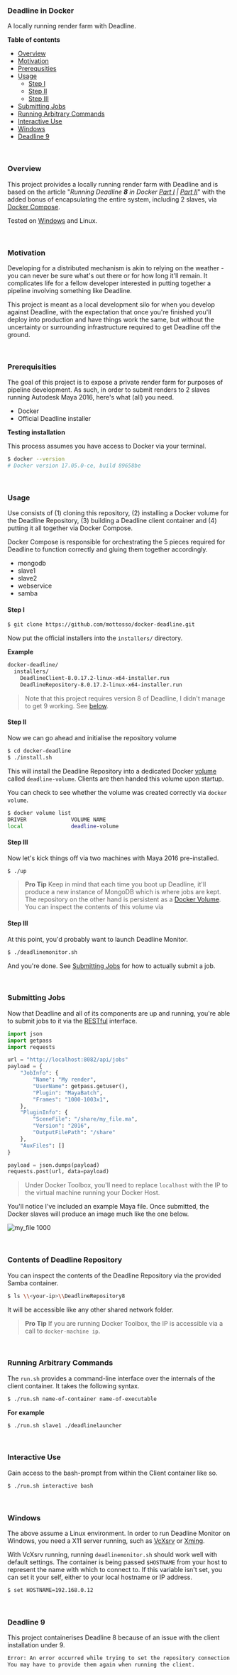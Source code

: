 ### Deadline in Docker

A locally running render farm with Deadline.

**Table of contents**

- [Overview](#overview)
- [Motivation](#motivation)
- [Prerequsities](#prerequsities)
- [Usage](#usage)
	- [Step I](#step-i)
	- [Step II](#step-ii)
	- [Step III](#step-iii)
- [Submitting Jobs](#submitting-jobs)
- [Running Arbitrary Commands](#running-arbitrary-commands)
- [Interactive Use](#interactive-use)
- [Windows](windows)
- [Deadline 9](#deadline-9)

<br>

### Overview

This project proivides a locally running render farm with Deadline and is based on the article "*Running Deadline **8** in Docker [Part I](http://deadline.thinkboxsoftware.com/feature-blog/2016/12/02/running-deadline-in-containers-part-1) | [Part II](http://deadline.thinkboxsoftware.com/feature-blog/2016/12/9/running-deadline-in-containers-part-2)*" with the added bonus of encapsulating the entire system, including 2 slaves, via [Docker Compose](https://docs.docker.com/marcompose/overview/).

Tested on [Windows](#windows) and Linux.

<br>

### Motivation

Developing for a distributed mechanism is akin to relying on the weather - you can never be sure what's out there or for how long it'll remain. It complicates life for a fellow developer interested in putting together a pipeline involving something like Deadline.

This project is meant as a local development silo for when you develop against Deadline, with the expectation that once you're finished you'll deploy into production and have things work the same, but without the uncertainty or surrounding infrastructure required to get Deadline off the ground.

<br>

### Prerequisities

The goal of this project is to expose a private render farm for purposes of pipeline development. As such, in order to submit renders to 2 slaves running Autodesk Maya 2016, here's what (all) you need.

- Docker
- Official Deadline installer

**Testing installation**

This process assumes you have access to Docker via your terminal.

```bash
$ docker --version
# Docker version 17.05.0-ce, build 89658be
```

<br>

### Usage

Use consists of (1) cloning this repository, (2) installing a Docker volume for the Deadline Repository, (3) building a Deadline client container and (4) putting it all together via Docker Compose.

Docker Compose is responsible for orchestrating the 5 pieces required for Deadline to function correctly and gluing them together accordingly.

- mongodb
- slave1
- slave2
- webservice
- samba

#### Step I

```bash
$ git clone https://github.com/mottosso/docker-deadline.git
```

Now put the official installers into the `installers/` directory.

**Example**

```bash
docker-deadline/
  installers/
    DeadlineClient-8.0.17.2-linux-x64-installer.run
    DeadlineRepository-8.0.17.2-linux-x64-installer.run
```

> Note that this project requires version 8 of Deadline, I didn't manage to get 9 working. See [below](#deadline-9).

#### Step II

Now we can go ahead and initialise the repository volume

```bash
$ cd docker-deadline
$ ./install.sh
```

This will install the Deadline Repository into a dedicated Docker [volume]() called `deadline-volume`. Clients are then handed this volume upon startup.

You can check to see whether the volume was created correctly via `docker volume`.

```bash
$ docker volume list
DRIVER              VOLUME NAME
local               deadline-volume
```

#### Step III

Now let's kick things off via two machines with Maya 2016 pre-installed.

```bash
$ ./up
```

> **Pro Tip** Keep in mind that each time you boot up Deadline, it'll produce a new instance of MongoDB which is where jobs are kept. The repository on the other hand is persistent as a [Docker Volume](). You can inspect the contents of this volume via 

#### Step III

At this point, you'd probably want to launch Deadline Monitor.

```bash
$ ./deadlinemonitor.sh
```

And you're done. See [Submitting Jobs](#submitting-jobs) for how to actually submit a job.

<br>

### Submitting Jobs

Now that Deadline and all of its components are up and running, you're able to submit jobs to it via the [RESTful]() interface.

```python
import json
import getpass
import requests

url = "http://localhost:8082/api/jobs"
payload = {
    "JobInfo": {
        "Name": "My render",
        "UserName": getpass.getuser(),
        "Plugin": "MayaBatch",
        "Frames": "1000-1003x1",
    },
    "PluginInfo": {
        "SceneFile": "/share/my_file.ma",
        "Version": "2016",
        "OutputFilePath": "/share"
    },
    "AuxFiles": []
}

payload = json.dumps(payload)
requests.post(url, data=payload)
```

> Under Docker Toolbox, you'll need to replace `localhost` with the IP to the virtual machine running your Docker Host.

You'll notice I've included an example Maya file. Once submitted, the Docker slaves will produce an image much like the one below.

![my_file 1000](https://user-images.githubusercontent.com/2152766/28278934-c0d036a0-6b16-11e7-8cac-28c2b32b52b4.png)

<br>

### Contents of Deadline Repository

You can inspect the contents of the Deadline Repository via the provided Samba container.

```bash
$ ls \\<your-ip>\\DeadlineRepository8
```

It will be accessible like any other shared network folder.

> **Pro Tip** If you are running Docker Toolbox, the IP is accessible via a call to `docker-machine ip`.

<br>

### Running Arbitrary Commands

The `run.sh` provides a command-line interface over the internals of the client container. It takes the following syntax.

```bash
$ ./run.sh name-of-container name-of-executable
```

**For example**

```bash
$ ./run.sh slave1 ./deadlinelauncher
```

<br>

### Interactive Use

Gain access to the bash-prompt from within the Client container like so.

```bash
$ ./run.sh interactive bash
```

<br>

### Windows

The above assume a Linux environment. In order to run Deadline Monitor on Windows, you need a X11 server running, such as [VcXsrv](https://sourceforge.net/projects/vcxsrv/) or [Xming](https://sourceforge.net/projects/xming/).

With VcXsrv running, running `deadlinemonitor.sh` should work well with default settings. The container is being passed `$HOSTNAME` from your host to represent the name with which to connect to. If this variable isn't set, you can set it your self, either to your local hostname or IP address.

```bat
$ set HOSTNAME=192.168.0.12
```

<br>

### Deadline 9

This project containerises Deadline 8 because of an issue with the client installation under 9.

```bash
Error: An error occurred while trying to set the repository connection settings.
You may have to provide them again when running the client.
```
